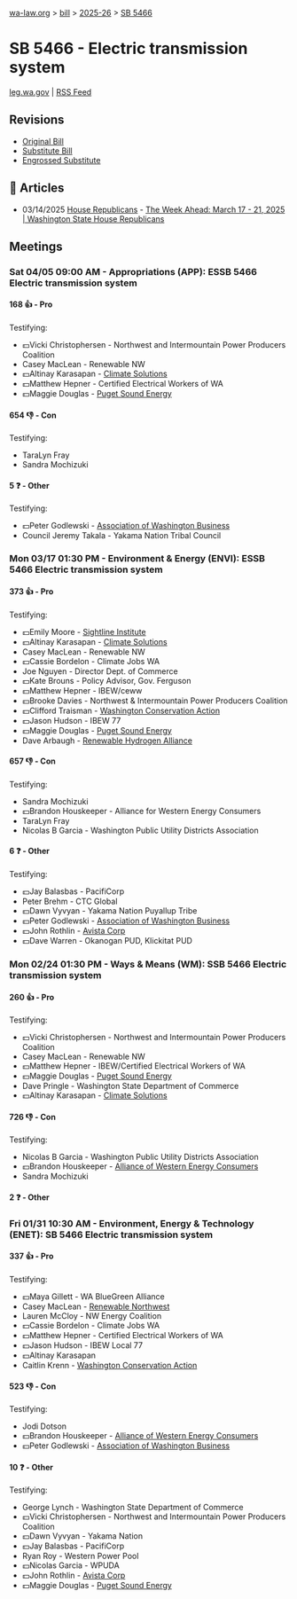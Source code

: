 [wa-law.org](/) > [bill](/bill/) > [2025-26](/bill/2025-26/) > [SB 5466](/bill/2025-26/sb/5466/)

# SB 5466 - Electric transmission system
[leg.wa.gov](https://app.leg.wa.gov/billsummary?BillNumber=5466&Year=2025&Initiative=false) | [RSS Feed](./rss.xml)

## Revisions
* [Original Bill](1/)
* [Substitute Bill](S/)
* [Engrossed Substitute](S.E/)

## 📰 Articles
* 03/14/2025 [House Republicans](/org/house_republicans/) - [The Week Ahead: March 17 - 21, 2025 | Washington State House Republicans](https://houserepublicans.wa.gov/week/the-week-ahead-march-17-21-2025/#:~:text=SB%205466)

## Meetings
### Sat 04/05 09:00 AM - Appropriations (APP): ESSB 5466 Electric transmission system
#### 168 👍 - Pro
Testifying:
* 💵Vicki Christophersen - Northwest and Intermountain Power Producers Coalition
* Casey MacLean - Renewable NW
* 💵Altinay Karasapan - [Climate Solutions](/org/climate_solutions/)
* 💵Matthew Hepner - Certified Electrical Workers of WA
* 💵Maggie Douglas - [Puget Sound Energy](/org/puget_sound_energy_inc/)

#### 654 👎 - Con
Testifying:
* TaraLyn Fray
* Sandra Mochizuki

#### 5 ❓ - Other
Testifying:
* 💵Peter Godlewski - [Association of Washington Business](/org/association_of_washington_business/)
* Council Jeremy Takala - Yakama Nation Tribal Council

### Mon 03/17 01:30 PM - Environment & Energy (ENVI): ESSB 5466 Electric transmission system
#### 373 👍 - Pro
Testifying:
* 💵Emily Moore - [Sightline Institute](/org/sightline_institute/)
* 💵Altinay Karasapan - [Climate Solutions](/org/climate_solutions/)
* Casey MacLean - Renewable NW
* 💵Cassie Bordelon - Climate Jobs WA
* Joe Nguyen - Director Dept. of Commerce
* 💵Kate Brouns - Policy Advisor, Gov. Ferguson
* 💵Matthew Hepner - IBEW/ceww
* 💵Brooke Davies - Northwest & Intermountain Power Producers Coalition
* 💵Clifford Traisman - [Washington Conservation Action](/org/washington_conservation_action/)
* 💵Jason Hudson - IBEW 77
* 💵Maggie Douglas - [Puget Sound Energy](/org/puget_sound_energy_inc/)
* Dave Arbaugh - [Renewable Hydrogen Alliance](/org/renewable_hydrogen_alliance/)

#### 657 👎 - Con
Testifying:
* Sandra Mochizuki
* 💵Brandon Houskeeper - Alliance for Western Energy Consumers
* TaraLyn Fray
* Nicolas B Garcia - Washington Public Utility Districts Association

#### 6 ❓ - Other
Testifying:
* 💵Jay Balasbas - PacifiCorp
* Peter Brehm - CTC Global
* 💵Dawn Vyvyan - Yakama Nation Puyallup Tribe
* 💵Peter Godlewski - [Association of Washington Business](/org/association_of_washington_business/)
* 💵John Rothlin - [Avista Corp](/org/avista_corp/)
* 💵Dave Warren - Okanogan PUD, Klickitat PUD

### Mon 02/24 01:30 PM - Ways & Means (WM): SSB 5466 Electric transmission system
#### 260 👍 - Pro
Testifying:
* 💵Vicki Christophersen - Northwest and Intermountain Power Producers Coalition
* Casey MacLean - Renewable NW
* 💵Matthew Hepner - IBEW/Certified Electrical Workers of WA
* 💵Maggie Douglas - [Puget Sound Energy](/org/puget_sound_energy_inc/)
* Dave Pringle - Washington State Department of Commerce
* 💵Altinay Karasapan - [Climate Solutions](/org/climate_solutions/)

#### 726 👎 - Con
Testifying:
* Nicolas B Garcia - Washington Public Utility Districts Association
* 💵Brandon Houskeeper - [Alliance of Western Energy Consumers](/org/alliance_of_western_energy_consumers/)
* Sandra Mochizuki

#### 2 ❓ - Other

### Fri 01/31 10:30 AM - Environment, Energy & Technology (ENET): SB 5466 Electric transmission system
#### 337 👍 - Pro
Testifying:
* 💵Maya Gillett - WA BlueGreen Alliance
* Casey MacLean - [Renewable Northwest](/org/renewable_northwest/)
* Lauren McCloy - NW Energy Coalition
* 💵Cassie Bordelon - Climate Jobs WA
* 💵Matthew Hepner - Certified Electrical Workers of WA
* 💵Jason Hudson - IBEW Local 77
* 💵Altinay Karasapan
* Caitlin Krenn - [Washington Conservation Action](/org/washington_conservation_action/)

#### 523 👎 - Con
Testifying:
* Jodi Dotson
* 💵Brandon Houskeeper - [Alliance of Western Energy Consumers](/org/alliance_of_western_energy_consumers/)
* 💵Peter Godlewski - [Association of Washington Business](/org/association_of_washington_business/)

#### 10 ❓ - Other
Testifying:
* George Lynch - Washington State Department of Commerce
* 💵Vicki Christophersen - Northwest and Intermountain Power Producers Coalition
* 💵Dawn Vyvyan - Yakama Nation
* 💵Jay Balasbas - PacifiCorp
* Ryan Roy - Western Power Pool
* 💵Nicolas Garcia - WPUDA
* 💵John Rothlin - [Avista Corp](/org/avista_corp/)
* 💵Maggie Douglas - [Puget Sound Energy](/org/puget_sound_energy_inc/)

